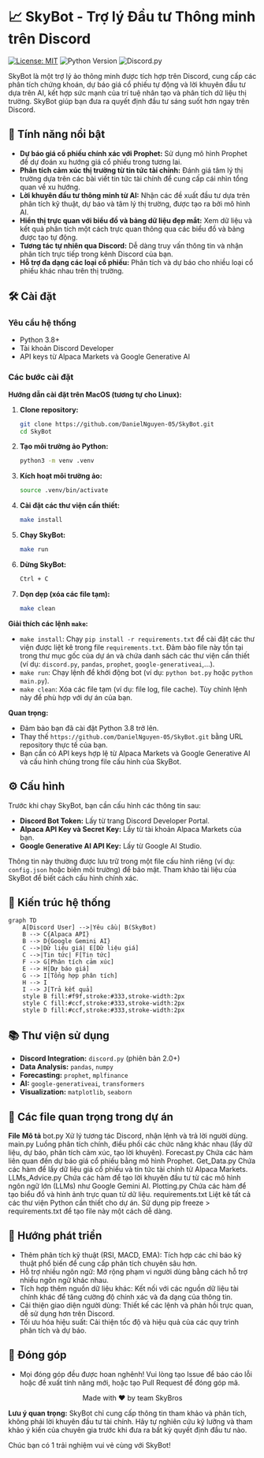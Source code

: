 # 📈 SkyBot - Trợ lý Đầu tư Thông minh trên Discord

[![License: MIT](https://img.shields.io/badge/License-MIT-yellow.svg)](https://opensource.org/licenses/MIT)
![Python Version](https://img.shields.io/badge/Python-3.8+-blue.svg)
![Discord.py](https://img.shields.io/badge/Discord.py-v2.0+-blueviolet)

SkyBot là một trợ lý ảo thông minh được tích hợp trên Discord, cung cấp các phân tích chứng khoán, dự báo giá cổ phiếu tự động và lời khuyên đầu tư dựa trên AI, kết hợp sức mạnh của trí tuệ nhân tạo và phân tích dữ liệu thị trường. SkyBot giúp bạn đưa ra quyết định đầu tư sáng suốt hơn ngay trên Discord.

## 🌟 Tính năng nổi bật

- **Dự báo giá cổ phiếu chính xác với Prophet:** Sử dụng mô hình Prophet để dự đoán xu hướng giá cổ phiếu trong tương lai.
- **Phân tích cảm xúc thị trường từ tin tức tài chính:** Đánh giá tâm lý thị trường dựa trên các bài viết tin tức tài chính để cung cấp cái nhìn tổng quan về xu hướng.
- **Lời khuyên đầu tư thông minh từ AI:** Nhận các đề xuất đầu tư dựa trên phân tích kỹ thuật, dự báo và tâm lý thị trường, được tạo ra bởi mô hình AI.
- **Hiển thị trực quan với biểu đồ và bảng dữ liệu đẹp mắt:** Xem dữ liệu và kết quả phân tích một cách trực quan thông qua các biểu đồ và bảng được tạo tự động.
- **Tương tác tự nhiên qua Discord:** Dễ dàng truy vấn thông tin và nhận phân tích trực tiếp trong kênh Discord của bạn.
- **Hỗ trợ đa dạng các loại cổ phiếu:** Phân tích và dự báo cho nhiều loại cổ phiếu khác nhau trên thị trường.

## 🛠 Cài đặt

### Yêu cầu hệ thống

- Python 3.8+
- Tài khoản Discord Developer
- API keys từ Alpaca Markets và Google Generative AI

### Các bước cài đặt

**Hướng dẫn cài đặt trên MacOS (tương tự cho Linux):**

1.  **Clone repository:**

    ```bash
    git clone https://github.com/DanielNguyen-05/SkyBot.git
    cd SkyBot
    ```

2.  **Tạo môi trường ảo Python:**

    ```bash
    python3 -m venv .venv
    ```

3.  **Kích hoạt môi trường ảo:**

    ```bash
    source .venv/bin/activate
    ```

4.  **Cài đặt các thư viện cần thiết:**

    ```bash
    make install
    ```

5.  **Chạy SkyBot:**

    ```bash
    make run
    ```

6.  **Dừng SkyBot:**

    ```bash
    Ctrl + C
    ```

7.  **Dọn dẹp (xóa các file tạm):**

    ```bash
    make clean
    ```

**Giải thích các lệnh `make`:**

- `make install`: Chạy `pip install -r requirements.txt` để cài đặt các thư viện được liệt kê trong file `requirements.txt`. Đảm bảo file này tồn tại trong thư mục gốc của dự án và chứa danh sách các thư viện cần thiết (ví dụ: `discord.py`, `pandas`, `prophet`, `google-generativeai`,...).
- `make run`: Chạy lệnh để khởi động bot (ví dụ: `python bot.py` hoặc `python main.py`).
- `make clean`: Xóa các file tạm (ví dụ: file log, file cache). Tùy chỉnh lệnh này để phù hợp với dự án của bạn.

**Quan trọng:**

- Đảm bảo bạn đã cài đặt Python 3.8 trở lên.
- Thay thế `https://github.com/DanielNguyen-05/SkyBot.git` bằng URL repository thực tế của bạn.
- Bạn cần có API keys hợp lệ từ Alpaca Markets và Google Generative AI và cấu hình chúng trong file cấu hình của SkyBot.

## ⚙️ Cấu hình

Trước khi chạy SkyBot, bạn cần cấu hình các thông tin sau:

- **Discord Bot Token:** Lấy từ trang Discord Developer Portal.
- **Alpaca API Key và Secret Key:** Lấy từ tài khoản Alpaca Markets của bạn.
- **Google Generative AI API Key:** Lấy từ Google AI Studio.

Thông tin này thường được lưu trữ trong một file cấu hình riêng (ví dụ: `config.json` hoặc biến môi trường) để bảo mật. Tham khảo tài liệu của SkyBot để biết cách cấu hình chính xác.

## 🧩 Kiến trúc hệ thống

```mermaid
graph TD
    A[Discord User] -->|Yêu cầu| B(SkyBot)
    B --> C{Alpaca API}
    B --> D{Google Gemini AI}
    C -->|Dữ liệu giá| E[Dữ liệu giá]
    C -->|Tin tức| F[Tin tức]
    F --> G[Phân tích cảm xúc]
    E --> H[Dự báo giá]
    G --> I[Tổng hợp phân tích]
    H --> I
    I --> J[Trả kết quả]
    style B fill:#f9f,stroke:#333,stroke-width:2px
    style C fill:#ccf,stroke:#333,stroke-width:2px
    style D fill:#ccf,stroke:#333,stroke-width:2px

```

## 📚 Thư viện sử dụng

- **Discord Integration:** `discord.py` (phiên bản 2.0+)
- **Data Analysis:** `pandas`, `numpy`
- **Forecasting:** `prophet`, `mplfinance`
- **AI:** `google-generativeai`, `transformers`
- **Visualization:** `matplotlib`, `seaborn`

## 📂 Các file quan trọng trong dự án

**File** **Mô tả**
bot.py Xử lý tương tác Discord, nhận lệnh và trả lời người dùng.
main.py Luồng phân tích chính, điều phối các chức năng khác nhau (lấy dữ liệu, dự báo, phân tích cảm xúc, tạo lời khuyên).
Forecast.py Chứa các hàm liên quan đến dự báo giá cổ phiếu bằng mô hình Prophet.
Get_Data.py Chứa các hàm để lấy dữ liệu giá cổ phiếu và tin tức tài chính từ Alpaca Markets.
LLMs_Advice.py Chứa các hàm để tạo lời khuyên đầu tư từ các mô hình ngôn ngữ lớn (LLMs) như Google Gemini AI.
Plotting.py Chứa các hàm để tạo biểu đồ và hình ảnh trực quan từ dữ liệu.
requirements.txt Liệt kê tất cả các thư viện Python cần thiết cho dự án. Sử dụng pip freeze > requirements.txt để tạo file này một cách dễ dàng.

## 🚀 Hướng phát triển

- Thêm phân tích kỹ thuật (RSI, MACD, EMA): Tích hợp các chỉ báo kỹ thuật phổ biến để cung cấp phân tích chuyên sâu hơn.
- Hỗ trợ nhiều ngôn ngữ: Mở rộng phạm vi người dùng bằng cách hỗ trợ nhiều ngôn ngữ khác nhau.
- Tích hợp thêm nguồn dữ liệu khác: Kết nối với các nguồn dữ liệu tài chính khác để tăng cường độ chính xác và đa dạng của thông tin.
- Cải thiện giao diện người dùng: Thiết kế các lệnh và phản hồi trực quan, dễ sử dụng hơn trên Discord.
- Tối ưu hóa hiệu suất: Cải thiện tốc độ và hiệu quả của các quy trình phân tích và dự báo.

## 🤝 Đóng góp

- Mọi đóng góp đều được hoan nghênh! Vui lòng tạo Issue để báo cáo lỗi hoặc đề xuất tính năng mới, hoặc tạo Pull Request để đóng góp mã.

<div align="center">
<p>Made with ❤️ by team SkyBros</p>
</div>

**Lưu ý quan trọng:** SkyBot chỉ cung cấp thông tin tham khảo và phân tích, không phải lời khuyên đầu tư tài chính. Hãy tự nghiên cứu kỹ lưỡng và tham khảo ý kiến của chuyên gia trước khi đưa ra bất kỳ quyết định đầu tư nào.

Chúc bạn có 1 trải nghiệm vui vẻ cùng với SkyBot!
